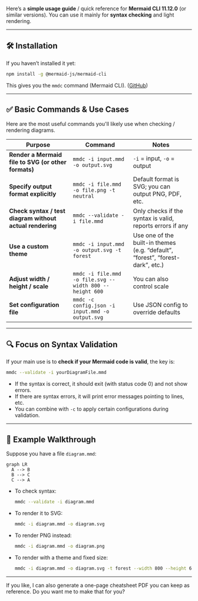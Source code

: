 Here’s a **simple usage guide** / quick reference for **Mermaid CLI 11.12.0** (or similar versions). You can use it mainly for **syntax checking** and light rendering.

---

## 🛠️ Installation

If you haven’t installed it yet:

```bash
npm install -g @mermaid-js/mermaid-cli
```

This gives you the `mmdc` command (Mermaid CLI). ([GitHub][1])

---

## ✅ Basic Commands & Use Cases

Here are the most useful commands you'll likely use when checking / rendering diagrams.

| Purpose                                                  | Command                                                 | Notes                                                                          |
| -------------------------------------------------------- | ------------------------------------------------------- | ------------------------------------------------------------------------------ |
| **Render a Mermaid file to SVG (or other formats)**      | `mmdc -i input.mmd -o output.svg`                       | `-i` = input, `-o` = output                                                    |
| **Specify output format explicitly**                     | `mmdc -i file.mmd -o file.png -t neutral`               | Default format is SVG; you can output PNG, PDF, etc.                           |
| **Check syntax / test diagram without actual rendering** | `mmdc --validate -i file.mmd`                           | Only checks if the syntax is valid, reports errors if any                      |
| **Use a custom theme**                                   | `mmdc -i input.mmd -o output.svg -t forest`             | Use one of the built-in themes (e.g. “default”, “forest”, “forest-dark”, etc.) |
| **Adjust width / height / scale**                        | `mmdc -i file.mmd -o file.svg --width 800 --height 600` | You can also control scale                                                     |
| **Set configuration file**                               | `mmdc -c config.json -i input.mmd -o output.svg`        | Use JSON config to override defaults                                           |

---

## 🔍 Focus on Syntax Validation

If your main use is to **check if your Mermaid code is valid**, the key is:

```bash
mmdc --validate -i yourDiagramFile.mmd
```

* If the syntax is correct, it should exit (with status code 0) and not show errors.
* If there are syntax errors, it will print error messages pointing to lines, etc.
* You can combine with `-c` to apply certain configurations during validation.

---

## 📎 Example Walkthrough

Suppose you have a file `diagram.mmd`:

```mermaid
graph LR
  A --> B
  B --> C
  C --> A
```

* To check syntax:

  ```bash
  mmdc --validate -i diagram.mmd
  ```

* To render it to SVG:

  ```bash
  mmdc -i diagram.mmd -o diagram.svg
  ```

* To render PNG instead:

  ```bash
  mmdc -i diagram.mmd -o diagram.png
  ```

* To render with a theme and fixed size:

  ```bash
  mmdc -i diagram.mmd -o diagram.svg -t forest --width 800 --height 600
  ```

---

If you like, I can also generate a one-page cheatsheet PDF you can keep as reference. Do you want me to make that for you?

[1]: https://github.com/mermaid-js/mermaid-cli?utm_source=chatgpt.com "mermaid-js/mermaid-cli: Command line tool for the Mermaid library"
